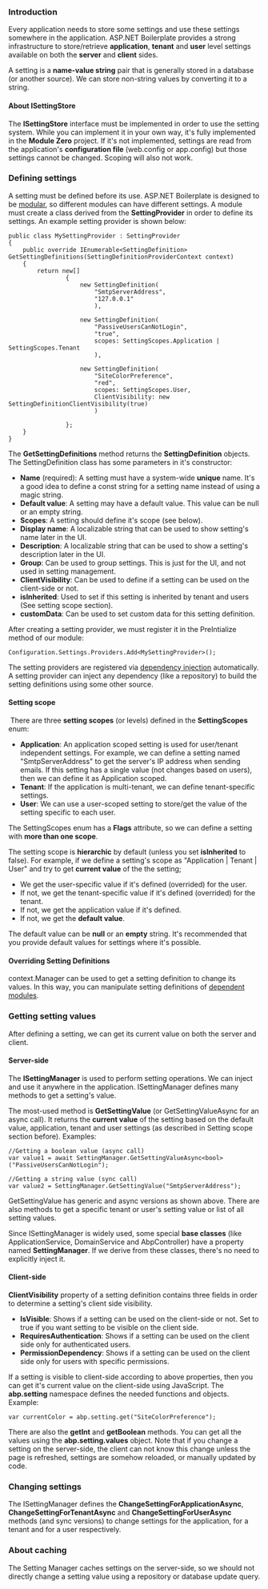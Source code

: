 ### Introduction

Every application needs to store some settings and use these settings
somewhere in the application. ASP.NET Boilerplate provides a strong
infrastructure to store/retrieve **application**, **tenant** and
**user** level settings available on both the **server** and **client** sides.

A setting is a **name-value string** pair that is generally stored in a
database (or another source). We can store non-string values by
converting it to a string.

#### About ISettingStore

The **ISettingStore** interface must be implemented in order to use the setting
system. While you can implement it in your own way, it's fully
implemented in the **Module Zero** project. If it's not implemented,
settings are read from the application's **configuration file** (web.config
or app.config) but those settings cannot be changed. Scoping will also not
work.

### Defining settings

A setting must be defined before its use. ASP.NET Boilerplate is designed
to be [modular](/Pages/Documents/Module-System), so different modules
can have different settings. A module must create a class derived from
the **SettingProvider** in order to define its settings. An example setting
provider is shown below:

    public class MySettingProvider : SettingProvider
    {
        public override IEnumerable<SettingDefinition> GetSettingDefinitions(SettingDefinitionProviderContext context)
        {
            return new[]
                    {
                        new SettingDefinition(
                            "SmtpServerAddress",
                            "127.0.0.1"
                            ),
    
                        new SettingDefinition(
                            "PassiveUsersCanNotLogin",
                            "true",
                            scopes: SettingScopes.Application | SettingScopes.Tenant
                            ),
    
                        new SettingDefinition(
                            "SiteColorPreference",
                            "red",
                            scopes: SettingScopes.User,
                            ClientVisibility: new SettingDefinitionClientVisibility(true)
                            )
    
                    };
        }
    }

The **GetSettingDefinitions** method returns the **SettingDefinition**
objects. The SettingDefinition class has some parameters in it's
constructor:

-   **Name** (required): A setting must have a system-wide **unique**
    name. It's a good idea to define a const string for a setting name
    instead of using a magic string.
-   **Default value**: A setting may have a default value. This value
    can be null or an empty string.
-   **Scopes**: A setting should define it's scope (see below).
-   **Display name**: A localizable string that can be used to show
    setting's name later in the UI.
-   **Description**: A localizable string that can be used to show a
    setting's description later in the UI.
-   **Group**: Can be used to group settings. This is just for the UI, and not
    used in setting management.
-   **ClientVisibility**: Can be used to define if a setting can be used on the client-side or not.
-   **isInherited**: Used to set if this setting is inherited by tenant
    and users (See setting scope section).
-   **customData**: Can be used to set custom data for this setting
    definition.

After creating a setting provider, we must register it in the PreIntialize
method of our module:

    Configuration.Settings.Providers.Add<MySettingProvider>();

The setting providers are registered via [dependency
injection](/Pages/Documents/Dependency-Injection) automatically. A
setting provider can inject any dependency (like a repository) to build
the setting definitions using some other source.

#### Setting scope

 There are three **setting scopes** (or levels) defined in the
**SettingScopes** enum:

-   **Application**: An application scoped setting is used for
    user/tenant independent settings. For example, we can define a
    setting named "SmtpServerAddress" to get the server's IP address when
    sending emails. If this setting has a single value (not changes
    based on users), then we can define it as Application scoped.
-   **Tenant**: If the application is multi-tenant, we can define
    tenant-specific settings.
-   **User**: We can use a user-scoped setting to store/get the value of the
    setting specific to each user.

The SettingScopes enum has a **Flags** attribute, so we can define a setting
with **more than one scope**.

The setting scope is **hierarchic** by default (unless you set
**isInherited** to false). For example, if we define a setting's scope
as "Application | Tenant | User" and try to get **current value** of the
the setting;

-   We get the user-specific value if it's defined (overrided) for the
    user.
-   If not, we get the tenant-specific value if it's defined (overrided)
    for the tenant.
-   If not, we get the application value if it's defined.
-   If not, we get the **default value**.

The default value can be **null** or an **empty** string. It's recommended that you
provide default values for settings where it's possible.

#### Overriding Setting Definitions

context.Manager can be used to get a setting definition to change its
values. In this way, you can manipulate setting definitions of [dependent
modules](Module-System.md).

### Getting setting values

After defining a setting, we can get its current value on both the server
and client.

#### Server-side

The **ISettingManager** is used to perform setting operations. We can inject
and use it anywhere in the application. ISettingManager defines many
methods to get a setting's value.

The most-used method is **GetSettingValue** (or GetSettingValueAsync for
an async call). It returns the **current value** of the setting based on the
default value, application, tenant and user settings (as described in
Setting scope section before). Examples:

    //Getting a boolean value (async call)
    var value1 = await SettingManager.GetSettingValueAsync<bool>("PassiveUsersCanNotLogin");
    
    //Getting a string value (sync call)
    var value2 = SettingManager.GetSettingValue("SmtpServerAddress");

GetSettingValue has generic and async versions as shown above. There are
also methods to get a specific tenant or user's setting value or list of
all setting values.

Since ISettingManager is widely used, some special **base classes**
(like ApplicationService, DomainService and AbpController) have a
property named **SettingManager**. If we derive from these classes, there's no
need to explicitly inject it.

#### Client-side

**ClientVisibility** property of a setting definition contains three fields in order to determine a setting's client side visibility.

* **IsVisible**: Shows if a setting can be used on the client-side or not. Set to true if you want setting to be visible on the client side.
* **RequiresAuthentication**: Shows if a setting can be used on the client side only for authenticated users.
* **PermissionDependency**: Shows if a setting can be used on the client side only for users with specific permissions.

If a setting is visible to client-side according to above properties, then
you can get it's current value on the client-side using JavaScript.
The **abp.setting** namespace defines the needed functions and objects. Example:

    var currentColor = abp.setting.get("SiteColorPreference");

There are also the **getInt** and **getBoolean** methods. You can get all the
values using the **abp.setting.values** object. Note that if you change a
setting on the server-side, the client can not know this change unless the page is
refreshed, settings are somehow reloaded, or manually updated by
code.

### Changing settings

The ISettingManager defines the **ChangeSettingForApplicationAsync**,
**ChangeSettingForTenantAsync** and **ChangeSettingForUserAsync**
methods (and sync versions) to change settings for the application, for
a tenant and for a user respectively.

### About caching

The Setting Manager caches settings on the server-side, so we should not
directly change a setting value using a repository or database update
query.

